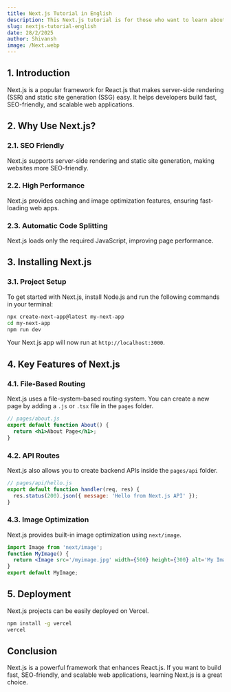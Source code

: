```yaml
---
title: Next.js Tutorial in English
description: This Next.js tutorial is for those who want to learn about this popular React.js framework.
slug: nextjs-tutorial-english
date: 28/2/2025
author: Shivansh
image: /Next.webp
---
```



## 1. Introduction
Next.js is a popular framework for React.js that makes server-side rendering (SSR) and static site generation (SSG) easy. It helps developers build fast, SEO-friendly, and scalable web applications.

## 2. Why Use Next.js?
### 2.1. SEO Friendly
Next.js supports server-side rendering and static site generation, making websites more SEO-friendly.

### 2.2. High Performance
Next.js provides caching and image optimization features, ensuring fast-loading web apps.

### 2.3. Automatic Code Splitting
Next.js loads only the required JavaScript, improving page performance.

## 3. Installing Next.js
### 3.1. Project Setup
To get started with Next.js, install Node.js and run the following commands in your terminal:
```sh
npx create-next-app@latest my-next-app
cd my-next-app
npm run dev
```
Your Next.js app will now run at `http://localhost:3000`.

## 4. Key Features of Next.js
### 4.1. File-Based Routing
Next.js uses a file-system-based routing system. You can create a new page by adding a `.js` or `.tsx` file in the `pages` folder.
```jsx
// pages/about.js
export default function About() {
  return <h1>About Page</h1>;
}
```

### 4.2. API Routes
Next.js also allows you to create backend APIs inside the `pages/api` folder.
```js
// pages/api/hello.js
export default function handler(req, res) {
  res.status(200).json({ message: 'Hello from Next.js API' });
}
```

### 4.3. Image Optimization
Next.js provides built-in image optimization using `next/image`.
```jsx
import Image from 'next/image';
function MyImage() {
  return <Image src='/myimage.jpg' width={500} height={300} alt='My Image' />;
}
export default MyImage;
```

## 5. Deployment
Next.js projects can be easily deployed on Vercel.
```sh
npm install -g vercel
vercel
```

## Conclusion
Next.js is a powerful framework that enhances React.js. If you want to build fast, SEO-friendly, and scalable web applications, learning Next.js is a great choice.

